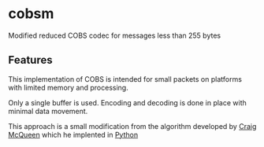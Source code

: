 # cobsm
Modified reduced COBS codec for messages less than 255 bytes

## Features

This implementation of COBS is intended for small packets on platforms with limited memory and processing.

Only a single buffer is used. Encoding and decoding is done in place with minimal data movement.

This approach is a small modification from the algorithm developed by [Craig McQueen](http://craig.mcqueen.id.au/) which he implented in [Python](https://pythonhosted.org/cobs/cobsr-intro.html)
